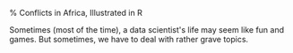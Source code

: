 % Conflicts in Africa, Illustrated in R

Sometimes (most of the time), a data scientist's life may seem like
fun and games. But sometimes, we have to deal with rather grave
topics.
